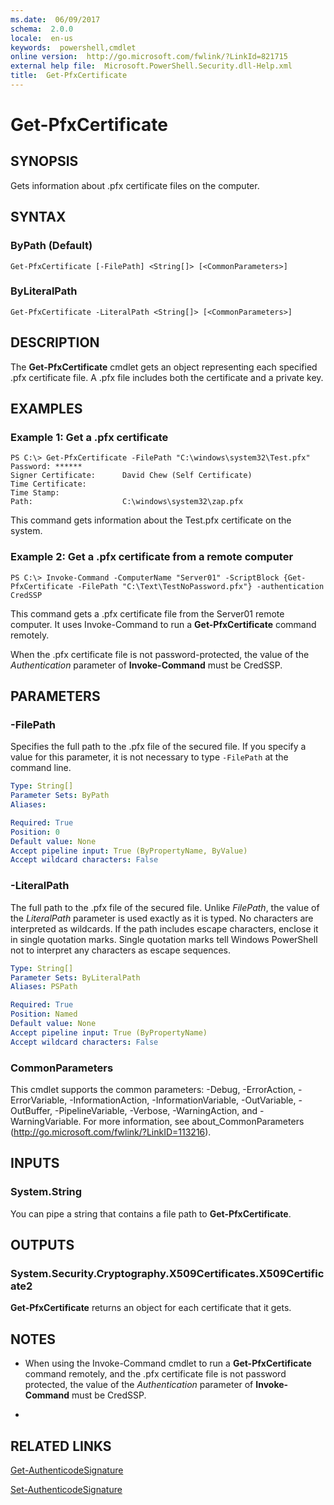 ```yaml
---
ms.date:  06/09/2017
schema:  2.0.0
locale:  en-us
keywords:  powershell,cmdlet
online version:  http://go.microsoft.com/fwlink/?LinkId=821715
external help file:  Microsoft.PowerShell.Security.dll-Help.xml
title:  Get-PfxCertificate
---
```


# Get-PfxCertificate

## SYNOPSIS
Gets information about .pfx certificate files on the computer.

## SYNTAX

### ByPath (Default)
```
Get-PfxCertificate [-FilePath] <String[]> [<CommonParameters>]
```

### ByLiteralPath
```
Get-PfxCertificate -LiteralPath <String[]> [<CommonParameters>]
```

## DESCRIPTION
The **Get-PfxCertificate** cmdlet gets an object representing each specified .pfx certificate file.
A .pfx file includes both the certificate and a private key.

## EXAMPLES

### Example 1: Get a .pfx certificate
```
PS C:\> Get-PfxCertificate -FilePath "C:\windows\system32\Test.pfx"
Password: ******
Signer Certificate:      David Chew (Self Certificate)
Time Certificate:
Time Stamp:
Path:                    C:\windows\system32\zap.pfx
```

This command gets information about the Test.pfx certificate on the system.

### Example 2: Get a .pfx certificate from a remote computer
```
PS C:\> Invoke-Command -ComputerName "Server01" -ScriptBlock {Get-PfxCertificate -FilePath "C:\Text\TestNoPassword.pfx"} -authentication CredSSP
```

This command gets a .pfx certificate file from the Server01 remote computer.
It uses Invoke-Command to run a **Get-PfxCertificate** command remotely.

When the .pfx certificate file is not password-protected, the value of the *Authentication* parameter of **Invoke-Command** must be CredSSP.

## PARAMETERS

### -FilePath
Specifies the full path to the .pfx file of the secured file.
If you specify a value for this parameter, it is not necessary to type `-FilePath` at the command line.

```yaml
Type: String[]
Parameter Sets: ByPath
Aliases:

Required: True
Position: 0
Default value: None
Accept pipeline input: True (ByPropertyName, ByValue)
Accept wildcard characters: False
```

### -LiteralPath
The full path to the .pfx file of the secured file.
Unlike *FilePath*, the value of the *LiteralPath* parameter is used exactly as it is typed.
No characters are interpreted as wildcards.
If the path includes escape characters, enclose it in single quotation marks.
Single quotation marks tell Windows PowerShell not to interpret any characters as escape sequences.

```yaml
Type: String[]
Parameter Sets: ByLiteralPath
Aliases: PSPath

Required: True
Position: Named
Default value: None
Accept pipeline input: True (ByPropertyName)
Accept wildcard characters: False
```

### CommonParameters
This cmdlet supports the common parameters: -Debug, -ErrorAction, -ErrorVariable, -InformationAction, -InformationVariable, -OutVariable, -OutBuffer, -PipelineVariable, -Verbose, -WarningAction, and -WarningVariable. For more information, see about_CommonParameters (http://go.microsoft.com/fwlink/?LinkID=113216).

## INPUTS

### System.String
You can pipe a string that contains a file path to **Get-PfxCertificate**.

## OUTPUTS

### System.Security.Cryptography.X509Certificates.X509Certificate2
**Get-PfxCertificate** returns an object for each certificate that it gets.

## NOTES
* When using the Invoke-Command cmdlet to run a **Get-PfxCertificate** command remotely, and the .pfx certificate file is not password protected, the value of the *Authentication* parameter of **Invoke-Command** must be CredSSP.

*

## RELATED LINKS

[Get-AuthenticodeSignature](Get-AuthenticodeSignature.md)

[Set-AuthenticodeSignature](Set-AuthenticodeSignature.md)